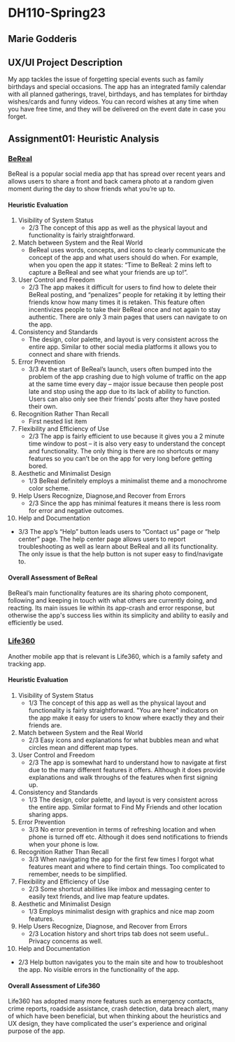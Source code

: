 # DH110-Spring23

## Marie Godderis
## UX/UI Project Description
My app tackles the issue of forgetting special events such as family birthdays and special occasions. The app has an integrated family calendar with all planned gatherings, travel, birthdays, and has templates for birthday wishes/cards and funny videos. You can record wishes at any time when you have free time, and they will be delivered on the event date in case you forget. 

## Assignment01: Heuristic Analysis

### [BeReal](https://bere.al/en)
BeReal is a popular social media app that has spread over recent years and allows users to share a front and back camera photo at a random given moment during the day to show friends what you’re up to. 



#### Heuristic Evaluation
1. Visibility of System Status
   - 2/3 The concept of this app as well as the physical layout and functionality is fairly straightforward. 
2. Match between System and the Real World
   - BeReal uses words, concepts, and icons to clearly communicate the concept of the app and what users should do when. For example, when you open the app it states: “Time to BeReal: 2 mins left to capture a BeReal and see what your friends are up to!”. 
3. User Control and Freedom
   - 2/3 The app makes it difficult for users to find how to delete their BeReal posting, and “penalizes” people for retaking it by letting their friends know how many times it is retaken. This feature often incentivizes people to take their BeReal once and not again to stay authentic. There are only 3 main pages that users can navigate to on the app. 
4. Consistency and Standards
   - The design, color palette, and layout is very consistent across the entire app. Similar to other social media platforms it allows you to connect and share with friends. 
5. Error Prevention
   - 3/3 At the start of BeReal’s launch, users often bumped into the problem of the app crashing due to high volume of traffic on the app at the same time every day – major issue because then people post late and stop using the app due to its lack of ability to function. Users can also only see their friends’ posts after they have posted their own. 
6. Recognition Rather Than Recall
   - First nested list item
7. Flexibility and Efficiency of Use
   - 2/3 The app is fairly efficient to use because it gives you a 2 minute time window to post – it is also very easy to understand the concept and functionality. The only thing is there are no shortcuts or many features so you can’t be on the app for very long before getting bored.
8. Aesthetic and Minimalist Design
   - 1/3 BeReal definitely employs a minimalist theme and a monochrome color scheme.
9. Help Users Recognize, Diagnose,and Recover from Errors
   - 2/3 Since the app has minimal features it means there is less room for error and negative outcomes. 
10. Help and Documentation
   - 3/3 The app’s “Help” button leads users to “Contact us” page or “help center” page. The help center page allows users to report troubleshooting as well as learn about BeReal and all its functionality. The only issue is that the help button is not super easy to find/navigate to. 
   
#### Overall Assessment of BeReal
BeReal’s main functionality features are its sharing photo component, following and keeping in touch with what others are currently doing, and reacting. Its main issues lie within its app-crash and error response, but otherwise the app's success lies within its simplicity and ability to easily and efficiently be used. 


### [Life360](https://www.life360.com/)
Another mobile app that is relevant is Life360, which is a family safety and tracking app. 

#### Heuristic Evaluation
1. Visibility of System Status
   - 1/3 The concept of this app as well as the physical layout and functionality is fairly straightforward. "You are here" indicators on the app make it easy for users to know where exactly they and their friends are.
2. Match between System and the Real World
   - 2/3 Easy icons and explanations for what bubbles mean and what circles mean and different map types.  
3. User Control and Freedom
   - 2/3 The app is somewhat hard to understand how to navigate at first due to the many different features it offers. Although it does provide explanations and walk throughs of the features when first signing up. 
4. Consistency and Standards
   - 1/3 The design, color palette, and layout is very consistent across the entire app. Similar format to Find My Friends and other location sharing apps. 
5. Error Prevention
   - 3/3 No error prevention in terms of refreshing location and when phone is turned off etc. Although it does send notifications to friends when your phone is low. 
6. Recognition Rather Than Recall
   - 3/3 When navigating the app for the first few times I forgot what features meant and where to find certain things. Too complicated to remember, needs to be simplified.
7. Flexibility and Efficiency of Use
   - 2/3 Some shortcut abilities like imbox and messaging center to easily text friends, and live map feature updates. 
8. Aesthetic and Minimalist Design
   - 1/3 Employs minimalist design with graphics and nice map zoom features.
9. Help Users Recognize, Diagnose, and Recover from Errors
   - 2/3 Location history and short trips tab does not seem useful.. Privacy concerns as well.
10. Help and Documentation 
   - 2/3 Help button navigates you to the main site and how to troubleshoot the app. No visible errors in the functionality of the app.  

#### Overall Assessment of Life360
Life360 has adopted many more features such as emergency contacts, crime reports, roadside assistance, crash detection, data breach alert, many of which have been beneficial, but when thinking about the heuristics and UX design, they have complicated the user's experience and original purpose of the app. 
